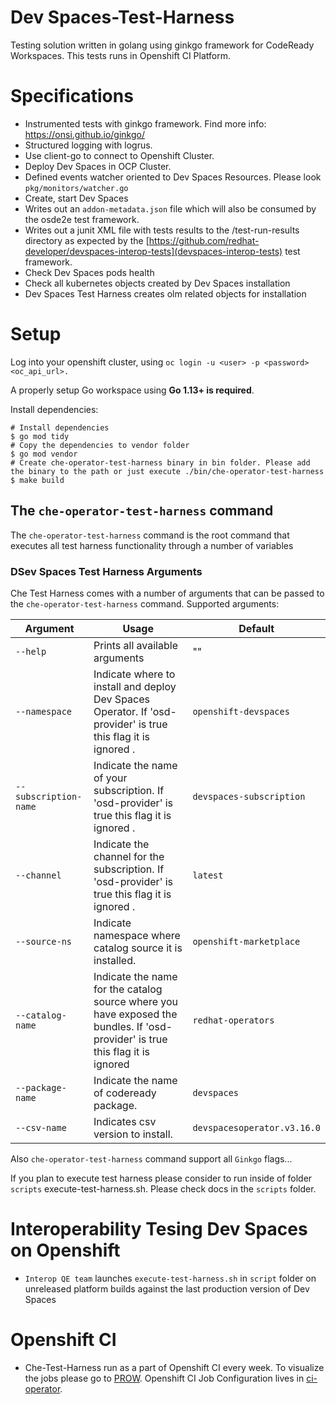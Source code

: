 # Dev Spaces-Test-Harness
Testing solution written in golang using ginkgo framework for CodeReady Workspaces. This tests runs in Openshift CI Platform. 

# Specifications
* Instrumented tests with ginkgo framework. Find more info: https://onsi.github.io/ginkgo/
* Structured logging with logrus.
* Use client-go to connect to Openshift Cluster.
* Deploy Dev Spaces in OCP Cluster.
* Defined events watcher oriented to Dev Spaces Resources. Please look `pkg/monitors/watcher.go`
* Create, start Dev Spaces
* Writes out an `addon-metadata.json` file which will also be consumed by the osde2e test framework.
* Writes out a junit XML file with tests results to the /test-run-results directory as expected
  by the [https://github.com/redhat-developer/devspaces-interop-tests](devspaces-interop-tests) test framework.
* Check Dev Spaces pods health
* Check all kubernetes objects created by Dev Spaces installation
* Dev Spaces Test Harness creates olm related objects for installation

# Setup

Log into your openshift cluster, using `oc login -u <user> -p <password> <oc_api_url>.`

A properly setup Go workspace using **Go 1.13+ is required**.

Install dependencies:
```
# Install dependencies
$ go mod tidy
# Copy the dependencies to vendor folder
$ go mod vendor
# Create che-operator-test-harness binary in bin folder. Please add the binary to the path or just execute ./bin/che-operator-test-harness
$ make build
```

## The `che-operator-test-harness` command

The `che-operator-test-harness` command is the root command that executes all test harness functionality through a number of variables

### DSev Spaces Test Harness Arguments

Che Test Harness comes with a number of arguments that can be passed to the `che-operator-test-harness` command. Supported arguments:

| Argument | Usage | Default |
| -- | -- | -- |
| `--help` | Prints all available arguments | "" |
| `--namespace` | Indicate where to install and deploy Dev Spaces Operator. If 'osd-provider' is true this flag it is ignored . | `openshift-devspaces` |
| `--subscription-name` | Indicate the name of your subscription. If 'osd-provider' is true this flag it is ignored . | `devspaces-subscription` |
| `--channel` | Indicate the channel for the subscription. If 'osd-provider' is true this flag it is ignored . | `latest` |
| `--source-ns` | Indicate namespace where catalog source it is installed. | `openshift-marketplace` |
| `--catalog-name` | Indicate the name for the catalog source where you have exposed the bundles. If 'osd-provider' is true this flag it is ignored | `redhat-operators` |
| `--package-name` | Indicate the name of codeready package. | `devspaces` |
| `--csv-name` | Indicates csv version to install. | `devspacesoperator.v3.16.0` |
Also `che-operator-test-harness` command support all ``Ginkgo`` flags...

If you plan to execute test harness please consider to run inside of folder `scripts`  execute-test-harness.sh. Please check docs in the `scripts` folder.
# Interoperability Tesing Dev Spaces on Openshift

* `Interop QE team` launches `execute-test-harness.sh` in `script` folder on unreleased platform builds against the last production version of Dev Spaces

# Openshift CI

* Che-Test-Harness run as a part of Openshift CI every week. To visualize the jobs please go to [PROW](https://prow.ci.openshift.org/?job=*devspaces-interop-tests*).
Openshift CI Job Configuration lives in [ci-operator](https://github.com/openshift/release/tree/master/ci-operator/config/redhat-developer/devspaces-interop-tests).
